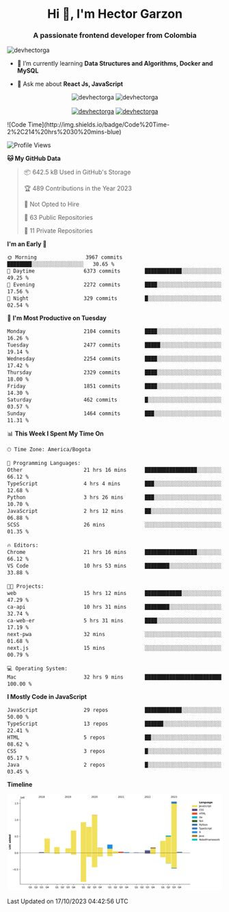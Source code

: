 <h1 align="center">Hi 👋, I'm Hector Garzon</h1>
<h3 align="center">A passionate frontend developer from Colombia</h3>

<p align="left"> <img src="https://komarev.com/ghpvc/?username=devhectorga" alt="devhectorga" /> </p>

- 🌱 I’m currently learning **Data Structures and Algorithms, Docker and MySQL**

- 💬 Ask me about **React Js, JavaScript**

<p align="center"> <img src="https://github-readme-stats.vercel.app/api?username=devhectorga&count_private=true&show_icons=true" alt="devhectorga" /> <img src="https://github-readme-stats.vercel.app/api/top-langs/?username=devhectorga&layout=compact" alt="devhectorga" /></p>

<p align="center">
<a href="https://twitter.com/devhectorga" target="blank"><img align="center" src="https://cdn.jsdelivr.net/npm/simple-icons@3.0.1/icons/twitter.svg" alt="devhectorga" height="20" width="20" /></a>
<a href="https://linkedin.com/in/devhectorga" target="blank"><img align="center" src="https://cdn.jsdelivr.net/npm/simple-icons@3.0.1/icons/linkedin.svg" alt="devhectorga" height="20" width="20" /></a>
</p>
<!--START_SECTION:waka-->
![Code Time](http://img.shields.io/badge/Code%20Time-2%2C214%20hrs%2030%20mins-blue)

![Profile Views](http://img.shields.io/badge/Profile%20Views-2-blue)

**🐱 My GitHub Data** 

> 📦 642.5 kB Used in GitHub's Storage 
 > 
> 🏆 489 Contributions in the Year 2023
 > 
> 🚫 Not Opted to Hire
 > 
> 📜 63 Public Repositories 
 > 
> 🔑 11 Private Repositories 
 > 
**I'm an Early 🐤** 

```text
🌞 Morning                3967 commits        ████████░░░░░░░░░░░░░░░░░   30.65 % 
🌆 Daytime                6373 commits        ████████████░░░░░░░░░░░░░   49.25 % 
🌃 Evening                2272 commits        ████░░░░░░░░░░░░░░░░░░░░░   17.56 % 
🌙 Night                  329 commits         █░░░░░░░░░░░░░░░░░░░░░░░░   02.54 % 
```
📅 **I'm Most Productive on Tuesday** 

```text
Monday                   2104 commits        ████░░░░░░░░░░░░░░░░░░░░░   16.26 % 
Tuesday                  2477 commits        █████░░░░░░░░░░░░░░░░░░░░   19.14 % 
Wednesday                2254 commits        ████░░░░░░░░░░░░░░░░░░░░░   17.42 % 
Thursday                 2329 commits        ████░░░░░░░░░░░░░░░░░░░░░   18.00 % 
Friday                   1851 commits        ████░░░░░░░░░░░░░░░░░░░░░   14.30 % 
Saturday                 462 commits         █░░░░░░░░░░░░░░░░░░░░░░░░   03.57 % 
Sunday                   1464 commits        ███░░░░░░░░░░░░░░░░░░░░░░   11.31 % 
```


📊 **This Week I Spent My Time On** 

```text
🕑︎ Time Zone: America/Bogota

💬 Programming Languages: 
Other                    21 hrs 16 mins      █████████████████░░░░░░░░   66.12 % 
TypeScript               4 hrs 4 mins        ███░░░░░░░░░░░░░░░░░░░░░░   12.68 % 
Python                   3 hrs 26 mins       ███░░░░░░░░░░░░░░░░░░░░░░   10.70 % 
JavaScript               2 hrs 12 mins       ██░░░░░░░░░░░░░░░░░░░░░░░   06.88 % 
SCSS                     26 mins             ░░░░░░░░░░░░░░░░░░░░░░░░░   01.35 % 

🔥 Editors: 
Chrome                   21 hrs 16 mins      █████████████████░░░░░░░░   66.12 % 
VS Code                  10 hrs 53 mins      ████████░░░░░░░░░░░░░░░░░   33.88 % 

🐱‍💻 Projects: 
web                      15 hrs 12 mins      ████████████░░░░░░░░░░░░░   47.29 % 
ca-api                   10 hrs 31 mins      ████████░░░░░░░░░░░░░░░░░   32.74 % 
ca-web-er                5 hrs 31 mins       ████░░░░░░░░░░░░░░░░░░░░░   17.19 % 
next-pwa                 32 mins             ░░░░░░░░░░░░░░░░░░░░░░░░░   01.68 % 
next.js                  15 mins             ░░░░░░░░░░░░░░░░░░░░░░░░░   00.79 % 

💻 Operating System: 
Mac                      32 hrs 9 mins       █████████████████████████   100.00 % 
```

**I Mostly Code in JavaScript** 

```text
JavaScript               29 repos            ████████████░░░░░░░░░░░░░   50.00 % 
TypeScript               13 repos            ██████░░░░░░░░░░░░░░░░░░░   22.41 % 
HTML                     5 repos             ██░░░░░░░░░░░░░░░░░░░░░░░   08.62 % 
CSS                      3 repos             █░░░░░░░░░░░░░░░░░░░░░░░░   05.17 % 
Java                     2 repos             █░░░░░░░░░░░░░░░░░░░░░░░░   03.45 % 
```



**Timeline**

![Lines of Code chart](https://raw.githubusercontent.com/devHectorGa/devHectorGa/master/assets/bar_graph.png)


 Last Updated on 17/10/2023 04:42:56 UTC
<!--END_SECTION:waka-->
